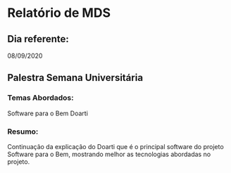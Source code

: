 # Relatório de MDS

## Dia referente:

08/09/2020


## Palestra Semana Universitária

### Temas Abordados:
Software para o Bem
Doarti

### Resumo:

Continuação da explicação do Doarti que é o principal software do projeto Software para o Bem, mostrando melhor as tecnologias abordadas no projeto.
